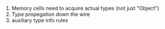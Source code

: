 1. Memory cells need to acquire actual types (not just "Object")
2. Type propegation down the wire
3. auxiliary type info rules